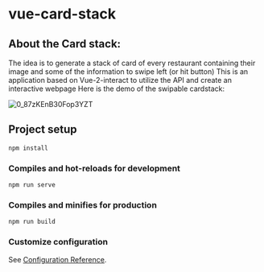 # vue-card-stack
## About the Card stack:

The idea is to generate a stack of card of every restaurant containing their image and some of the information to swipe left (or hit button)
This is an application based on Vue-2-interact to utilize the API and create an interactive webpage
Here is the demo of the swipable cardstack:

![0_87zKEnB30Fop3YZT](https://user-images.githubusercontent.com/91711623/230265754-68823c28-f2a7-4d0a-968c-5a3864e45385.gif)
## Project setup
```
npm install
```

### Compiles and hot-reloads for development
```
npm run serve
```

### Compiles and minifies for production
```
npm run build
```

### Customize configuration
See [Configuration Reference](https://cli.vuejs.org/config/).
